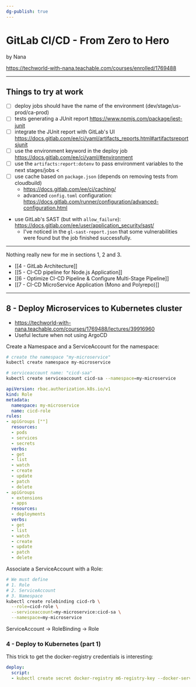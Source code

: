 ```yaml
---
dg-publish: true
---
```

# GitLab CI/CD - From Zero to Hero

by Nana

<https://techworld-with-nana.teachable.com/courses/enrolled/1769488>

---

## Things to try at work

- [ ] deploy jobs should have the name of the environment (dev/stage/us-prod/ca-prod)
- [ ] tests generating a JUnit report <https://www.npmjs.com/package/jest-junit>
- [ ] integrate the JUnit report with GitLab's UI <https://docs.gitlab.com/ee/ci/yaml/artifacts_reports.html#artifactsreportsjunit>
- [ ] use the environment keyword in the deploy job <https://docs.gitlab.com/ee/ci/yaml/#environment>
- [ ] use the `artifacts:report:dotenv` to pass environment variables to the next stages/jobs <
- [ ] use cache based on `package.json` (depends on removing tests from cloudbuild)
    - <https://docs.gitlab.com/ee/ci/caching/>
    - advanced `config.toml` configuration: <https://docs.gitlab.com/runner/configuration/advanced-configuration.html>
- use GitLab's SAST (but with `allow_failure`): <https://docs.gitlab.com/ee/user/application_security/sast/>
    - I've noticed in the `gl-sast-report.json` that some vulnerabilities were found but the job finished successfully.


---


Nothing really new for me in sections 1, 2 and 3.

- [[4 - GitLab Architecture]]
- [[5 - CI-CD pipeline for Node.js Application]]
- [[6 - Optimize CI-CD Pipeline & Configure Multi-Stage Pipeline]]
- [[7 - CI-CD MicroService Application (Mono and Polyrepo)]]

---

## 8 - Deploy Microservices to Kubernetes cluster

- <https://techworld-with-nana.teachable.com/courses/1769488/lectures/39916960>
- Useful lecture when not using ArgoCD

Create a Namespace and a ServiceAccount for the namespace:
```bash
# create the namespace "my-microservice"
kubectl create namespace my-microservice

# serviceaccount name: "cicd-saa"
kubectl create serviceaccount cicd-sa --namespace=my-microservice
```


```yaml
apiVersion: rbac.authorization.k8s.io/v1
kind: Role
metadata:
  namespace: my-microservice
  name: cicd-role
rules:
- apiGroups [""]
  resources:
  - pods
  - services
  - secrets
  verbs:
  - get
  - list
  - watch
  - create
  - update
  - patch
  - delete
- apiGroups 
  - extensions
  - apps
  resources:
  - deployments
  verbs:
  - get
  - list
  - watch
  - create
  - update
  - patch
  - delete
```

Associate a ServiceAccount with a Role:
```bash
# We must define
# 1. Role
# 2. ServiceAccount
# 3. Namespace
kubectl create rolebinding cicd-rb \
  --role=cicd-role \
  --serviceaccount=my-microservice:cicd-sa \
  --namespace=my-microservice
```

ServiceAccount -> RoleBinding -> Role


### 4 - Deploy to Kubernetes (part 1)

This trick to get the docker-registry credentials is interesting:
```yaml
deploy:
  script:
  - kubectl create secret docker-registry m6-registry-key --docker-server=$CI_REGISTRY --docker-username=$GITLAB_USER --docker-password=$GITLAB_PAASSWORD -n my-microservice --dry-run=client -o yaml | kubectl apply -f -
```

